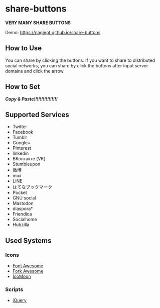 # share-buttons
**VERY MANY SHARE BUTTONS**

Demo: https://nagiept.github.io/share-buttons
## How to Use
You can share by clicking the buttons.
If you want to share to distributed social networks, you can share by click the buttons after input server domains and click the arrow.
## How to Set
***Copy & Paste!!!!!!!!!!!!!!!!***
## Supported Services
* Twitter
* Facebook
* Tumblr
* Google+
* Pinterest
* linkedin
* ВКонтакте (VK)
* Stumbleupon
* 微博
* mixi
* LINE
* はてなブックマーク
* Pocket
* GNU social
* Mastodon
* diaspora*
* Friendica
* Socialhome
* Hubzilla
## Used Systems
### Icons
* [Font Awesome](https://fontawesome.com)
* [Fork Awesome](https://forkawesome.github.io)
* [IcoMoon](https://icomoon.io)
### Scripts
* [jQuery](https://jquery.com/)
